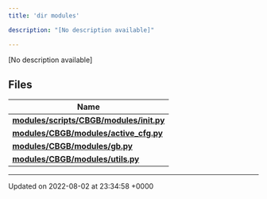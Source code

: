 ```yaml
---
title: 'dir modules'

description: "[No description available]"

---
```







[No description available]

## Files

| Name           |
| -------------- |
| **[modules/scripts/CBGB/modules/__init__.py](/documentation/code/darkbit_development/files/scripts_2cbgb_2modules_2____init_____8py/#file-scripts/cbgb/modules/--init--.py)**  |
| **[modules/CBGB/modules/active_cfg.py](/documentation/code/darkbit_development/files/cbgb_2modules_2active__cfg_8py/#file-cbgb/modules/active-cfg.py)**  |
| **[modules/CBGB/modules/gb.py](/documentation/code/darkbit_development/files/cbgb_2modules_2gb_8py/#file-cbgb/modules/gb.py)**  |
| **[modules/CBGB/modules/utils.py](/documentation/code/darkbit_development/files/cbgb_2modules_2utils_8py/#file-cbgb/modules/utils.py)**  |






-------------------------------

Updated on 2022-08-02 at 23:34:58 +0000
